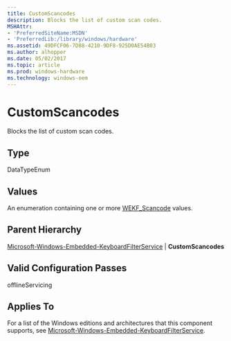 ```yaml
---
title: CustomScancodes
description: Blocks the list of custom scan codes.
MSHAttr:
- 'PreferredSiteName:MSDN'
- 'PreferredLib:/library/windows/hardware'
ms.assetid: 49DFCF06-7D88-4210-9DF8-925D0AE54B03
ms.author: alhopper
ms.date: 05/02/2017
ms.topic: article
ms.prod: windows-hardware
ms.technology: windows-oem
---
```


# CustomScancodes


Blocks the list of custom scan codes.

## Type


DataTypeEnum

## Values


An enumeration containing one or more [WEKF\_Scancode](https://docs.microsoft.com/en-us/windows-hardware/customize/enterprise/wekf-scancode) values.

## Parent Hierarchy


[Microsoft-Windows-Embedded-KeyboardFilterService](microsoft-windows-embedded-keyboardfilterservice.md) | **CustomScancodes**

## Valid Configuration Passes


offlineServicing

## Applies To


For a list of the Windows editions and architectures that this component supports, see [Microsoft-Windows-Embedded-KeyboardFilterService](microsoft-windows-embedded-keyboardfilterservice.md).
